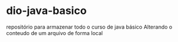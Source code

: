 # dio-java-basico
repositório para armazenar todo o curso de java básico
Alterando o conteudo de um arquivo de forma local

